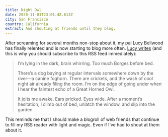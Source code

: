 ```yaml
---
title: Night Owl
date: 2020-11-01T23:01:48.613Z
city: San Francisco
country: California
extract: And shouting at friends until they blog.
---
```

After screaming for several months non-stop about it, my pal Lucy Bellwood has finally relented and is now starting to blog more often. [Lucy writes](https://lucybellwood.com/night-owl/) (and this is why you should subscribe to this RSS feed immediately):

> I’m lying in the dark, brain whirring. Too much Borges before bed.
> 
> There’s a dog baying at regular intervals somewhere down by the river—a canine foghorn. There are crickets, and the wash of cool night air already filing the room. I’m on the edge of going under when I hear the faintest echo of a Great Horned Owl.
> 
> It jolts me awake. Ears pricked. Eyes wide. After a moment’s hesitation, I climb out of bed, unlatch the window, and slip into the garden.

This reminds me that I should make a blogroll of web friends that continue to fill my RSS reader with light and magic. Even if I’ve had to shout at them about it.